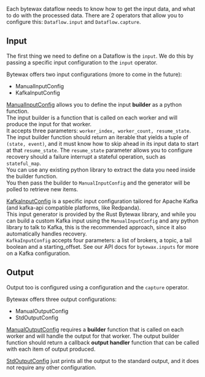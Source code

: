 Each bytewax dataflow needs to know how to get the input data, and what to do with the processed data.
There are 2 operators that allow you to configure this: `Dataflow.input` and `Dataflow.capture`.

## Input

The first thing we need to define on a Dataflow is the `input`.
We do this by passing a specific input configuration to the `input` operator.

Bytewax offers two input configurations (more to come in the future):
- ManualInputConfig
- KafkaInputConfig

[ManualInputConfig](/apidocs/bytewax.inputs#bytewax.inputs.ManualInputConfig) allows you to define the input **builder** as a python function.  
The input builder is a function that is called on each worker and will produce the input for that worker.  
It accepts three parameters: `worker_index, worker_count, resume_state`. The input builder function should return an iterable that yields a tuple of `(state, event)`, and it must know how to skip ahead in its input data to start at that `resume_state`. The `resume_state` parameter allows you to configure recovery should a failure interrupt a stateful operation, such as `stateful_map`.  
You can use any existing python library to extract the data you need inside the builder function.  
You then pass the builder to `ManualInputConfig` and the generator will be polled to retrieve new items.

[KafkaInputConfig](/apidocs/bytewax.inputs#bytewax.inputs.KafkaInputConfig) is a specific input configuration tailored for Apache Kafka (and kafka-api compatible platforms, like Redpanda).  
This input generator is provided by the Rust Bytewax library, and while you can build a custom Kafka input using the `ManualInputConfig` and any python library to talk to Kafka, this is the recommended approach, since it also automatically handles recovery.  
`KafkaInputConfig` accepts four parameters: a list of brokers, a topic, a tail boolean and a starting_offset. See our API docs for `bytewax.inputs` for more on a Kafka configuration.

## Output

Output too is configured using a configuration and the `capture` operator.

Bytewax offers three output configurations:
- ManualOutputConfig
- StdOutputConfig

[ManualOutputConfig](/apidocs/bytewax.outputs#bytewax.outputs.ManualOutputConfig) requires a **builder** function that is called on each worker and will handle the output for that worker. The output builder function should return a callback **output handler** function that can be called with each item of output produced.

[StdOutputConfig](/apidocs/bytewax.outputs#bytewax.outputs.StdOutputConfig) just prints all the output to the standard output, and it does not require any other configuration.
